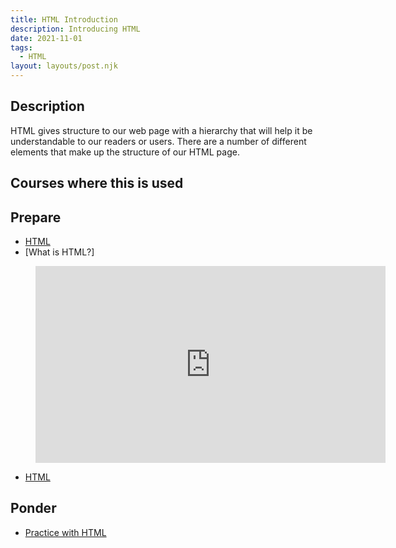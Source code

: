 ```yaml
---
title: HTML Introduction
description: Introducing HTML
date: 2021-11-01
tags:
  - HTML
layout: layouts/post.njk
---
```


## Description

HTML gives structure to our web page with a hierarchy that will help it be understandable to our readers or users. There are a number of different elements that make up the structure of our HTML page.

## Courses where this is used

## Prepare

- [HTML](https://developer.mozilla.org/en-US/docs/Web/HTML)
- [What is HTML?]

<figure class="video-container">

<iframe width="560" height="315" src="https://youtu.be/jxYtjiuPfLQ" title="HTML Intro" frameborder="0" allow="accelerometer; autoplay; clipboard-write; encrypted-media; gyroscope; picture-in-picture" allowfullscreen></iframe>
</figure>

- [HTML](prepare1)

## Ponder

- [Practice with HTML](ponder1/)
